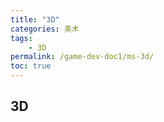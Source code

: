 ```yaml
---
title: "3D"
categories: 美术
tags:
    - 3D
permalink: /game-dev-doc1/ms-3d/
toc: true
---
```


## 3D


